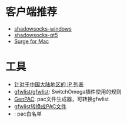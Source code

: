 # 客户端推荐
- [shadowsocks-windows](https://github.com/shadowsocks/shadowsocks-windows/releases)
- [shadowsocks-qt5](https://github.com/shadowsocks/shadowsocks-qt5/releases)
- [Surge for Mac](http://nssurge.com/)


# 工具
- [针对于中国大陆地区的 IP 列表](https://github.com/17mon/china_ip_list)
- [gfwlist/gfwlist](https://github.com/gfwlist/gfwlist): SwitchOmega插件使用的规则
- [GenPAC](https://github.com/JinnLynn/GenPAC): pac文件生成器，可转换gfwlist
- [gfwlist转换成PAC文件](http://codelife.me/blog/2013/04/06/convert-gfwlist-to-pac/)
- [](https://github.com/breakwa11/gfw_whitelist): pac白名单